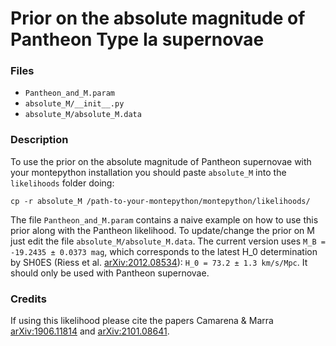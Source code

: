 # Prior on the absolute magnitude of Pantheon Type Ia supernovae

### Files

   - `Pantheon_and_M.param`
   - `absolute_M/__init__.py`
   - `absolute_M/absolute_M.data`

### Description
To use the prior on the absolute magnitude of Pantheon supernovae with your montepython installation you should paste `absolute_M` into the `likelihoods` folder doing:
```
cp -r absolute_M /path-to-your-montepython/montepython/likelihoods/

```
The file `Pantheon_and_M.param` contains a naive example on how to use this prior along with the Pantheon likelihood. To update/change the prior on M just edit the file `absolute_M/absolute_M.data`. The current version uses `M_B = -19.2435 ± 0.0373 mag`, which corresponds to the latest H_0 determination by SH0ES (Riess et al. [arXiv:2012.08534](https://arxiv.org/abs/2012.08534)):
`H_0 = 73.2 ± 1.3 km/s/Mpc`. It should only be used with Pantheon supernovae. 

### Credits
If using this likelihood please cite the papers Camarena & Marra [arXiv:1906.11814](https://arxiv.org/abs/1906.11814) and [arXiv:2101.08641](https://arxiv.org/abs/2101.08641).
